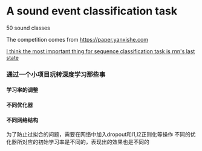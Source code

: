 # A sound event classification task
50 sound classes

The competition comes from https://paper.yanxishe.com

[I think the most important thing for sequence classification task is rnn's last state](https://blog.csdn.net/zfh19941994/article/details/79981753?utm_source=blogxgwz9)



### 通过一个小项目玩转深度学习那些事
#### 学习率的调整
#### 不同优化器
#### 不同网络结构


为了防止过拟合的问题，需要在网络中加入dropout和l1,l2正则化等操作
不同的优化器所对应的初始学习率是不同的，表现出的效果也是不同的

